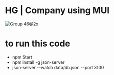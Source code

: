# HG | Company using MUI
![Group 46@2x](https://github.com/RUI-com/HG-Website-MUI/assets/139192231/c471e154-6909-4414-b882-2a5a5b5329f0)
# to run this code
- npm Start
- npm install -g  json-server
- json-server --watch data/db.json --port 3100 

